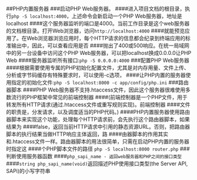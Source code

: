 ##PHP内置服务器
###启动PHP Web服务器。
####进入项目文档的根目录，执行`php -S localhost:4000`，上述命令会新启动一个PHP Web服务器，地址是localhost
####这个服务器监听的端口是4000。当前工作目录是这个web服务器的文档根目录。打开Web浏览器，访问`http://localhost:4000`
####就能预览应用了。在Web浏览器浏览应用时，每个HTTP请求的信息都会纪录到终端应用的标准输出中，因此，可以查看应用是否
####抛出了400或500响应。在统一局域网中的另一台设备中访问这个PHP Web服务器，可以把localhost换成0.0.0.0让PHP Web
####服务器监听所有接口:`php -S 0.0.0.0:4000`
###配置PHP Web服务器
####根据需要使用专属的PHP初始化配置文件，尤其是对内存用量、文件上传、分析或字节码缓存有特殊要求时，可以使用-c选项，
####让PHP内置的服务器使用指定的初始化文件:`php -S localhost:8000 -c app/config/php.ini`
###路由器脚本
####PHP Web服务器不支持.htaccess文件，因此这个服务器很难使用多数流行的PHP框架中常见的前端控制器
####(前端控制器是一个PHP文件，用于转发所有HTTP请求(通过.htaccess文件或重写规则实现)。前端控制器
####文件的职责是，分发请求，以及调度适当的PHP代码。)
####PHP内置服务器使用路由器脚本来实现这个功能，处理每个HTTP请求前，会先执行这个路由器脚本，如果结果为
####false，返回当前HTTP请求中引用的静态资源URL。否则，把路由器脚本的执行结果当做HTTP响应主体返回，路
####由器脚本的作用其实和.htaccess文件一样。路由器脚本的用法很简单，只需在启动PHP内置的服务器时指定这
####个PHP脚本文件的路径 `php -S localhost:8000 router.php`
###判断使用服务器函数
####`php_sapi_name - 返回web服务器和PHP之间的接口类型`
####`string php_sapi_name(void)`返回描述PHP使用接口类型(the Server API, SAPi)的小写字符串